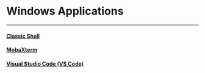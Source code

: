 
# Windows Applications

***

#### [Classic Shell](https://www.fosshub.com/Classic-Shell.html)

#### [MobaXterm](https://mobaxterm.mobatek.net/download-home-edition.html)

#### [Visual Studio Code (VS Code)](https://mobaxterm.mobatek.net/download-home-edition.html)